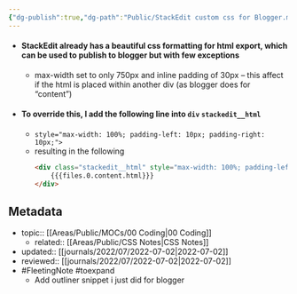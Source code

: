 ```yaml
---
{"dg-publish":true,"dg-path":"Public/StackEdit custom css for Blogger.md","permalink":"/public/stack-edit-custom-css-for-blogger/","title":"StackEdit custom css for Blogger","updated":"2023-08-30T22:09:54.972+08:00"}
---
```



- #### StackEdit already has a beautiful css formatting for html export, which can be used to publish to blogger but with few exceptions
	- max-width set to only 750px and inline padding of 30px – this affect if the html is placed within another div (as blogger does for “content”)
- #### To override this, I add the following line into `div` `stackedit__html`
	- `style="max-width: 100%; padding-left: 10px; padding-right: 10px;">`
	- resulting in the following
		```html
		<div class="stackedit__html" style="max-width: 100%; padding-left: 10px; padding-right: 10px;">
			{{{files.0.content.html}}}
		</div>
		```

## Metadata
- topic:: [[Areas/Public/MOCs/00 Coding\|00 Coding]]
	- related:: [[Areas/Public/CSS Notes\|CSS Notes]]
- updated:: [[journals/2022/07/2022-07-02\|2022-07-02]]
- reviewed:: [[journals/2022/07/2022-07-02\|2022-07-02]]
- #FleetingNote #toexpand 
	- Add outliner snippet i just did for blogger